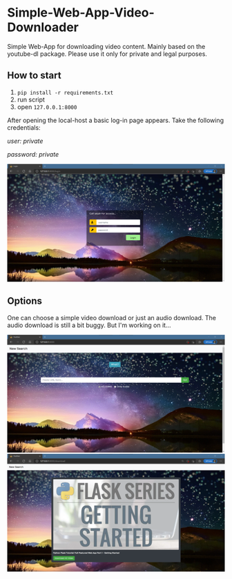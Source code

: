 # Simple-Web-App-Video-Downloader
Simple Web-App for downloading video content. Mainly based on the youtube-dl package. Please use it only for private and legal purposes. 

## How to start

1. ```pip install -r requirements.txt```
2. run script
3. open ```127.0.0.1:8000```

After opening the local-host a basic log-in page appears. Take the following credentials:

*user: private*

*password: private*

<img src="https://github.com/marwonn/Simple-Web-App-Video-Downloader/blob/master/app/static/images/log-in-screen.png"  width="600">

## Options
One can choose a simple video download or just an audio download.
The audio download is still a bit buggy. But I'm working on it...

<img src="https://github.com/marwonn/Simple-Web-App-Video-Downloader/blob/master/app/static/images/search-screen.png"  width="600">

<img src="https://github.com/marwonn/Simple-Web-App-Video-Downloader/blob/master/app/static/images/video-render-page.png"  width="600">